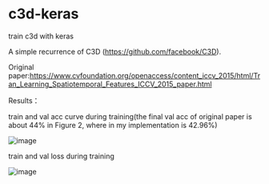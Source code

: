 # c3d-keras
train c3d with keras

A simple recurrence of C3D (https://github.com/facebook/C3D).

Original paper:https://www.cvfoundation.org/openaccess/content_iccv_2015/html/Tran_Learning_Spatiotemporal_Features_ICCV_2015_paper.html

Results：

train and val acc curve during training(the final val acc of original paper is about 44% in Figure 2, where in my implementation is 42.96%)

![image](https://github.com/TianzhongSong/c3d-keras/blob/master/results/model_accuracy.png)

train and val loss during training

![image](https://github.com/TianzhongSong/c3d-keras/blob/master/results/model_loss.png)
